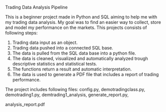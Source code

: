 Trading Data Analysis Pipeline

This is a beginner project made in Python and SQL aiming to help me with my trading data analysis.
My goal was to find an easier way to collect, store and model my performance on the markets.
This projects consists of following steps:
1. Trading data input as an object.
2. Trading data pushed into a connected SQL base.
3. The data is pulled from the SQL data base into a python file.
4. The data is cleaned, visualized and automatically analyzed trough descriptive statistics and statistical tests.
5. The functions return a result and automatic interpretation.
6. The data is used to generate a PDF file that includes a report of trading performance.

The project includes following files:
config.py,
demotradingclass.py,
demotrading1.py,
demtrading1_analysis,
generate_report.py,

analysis_report.pdf

